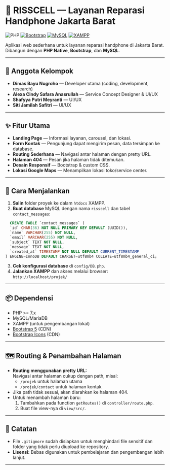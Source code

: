 # 📱 RISSCELL — Layanan Reparasi Handphone Jakarta Barat

![[PHP](https://img.shields.io/badge/PHP-8%2B-blue?logo=php)](https://www.php.net/) [![Bootstrap](https://img.shields.io/badge/Bootstrap-5-blueviolet?logo=bootstrap)](https://getbootstrap.com/) [![MySQL](https://img.shields.io/badge/MySQL-Database-orange?logo=mysql)](https://www.mysql.com/) [![XAMPP](https://img.shields.io/badge/XAMPP-Server-orange?logo=apache)](https://www.apachefriends.org/)

Aplikasi web sederhana untuk layanan reparasi handphone di Jakarta Barat. Dibangun dengan **PHP Native**, **Bootstrap**, dan **MySQL**.

---

## 👥 Anggota Kelompok

- **Dimas Bayu Nugroho** — Developer utama (coding, development, research)
- **Alexa Cindy Safara Anasrullah** — Service Concept Designer & UI/UX
- **Shafyya Putri Meyranti** — UI/UX
- **Siti Jamilah Safitri** — UI/UX

---

## ✨ Fitur Utama

- **Landing Page** — Informasi layanan, carousel, dan lokasi.
- **Form Kontak** — Pengunjung dapat mengirim pesan, data tersimpan ke database.
- **Routing Sederhana** — Navigasi antar halaman dengan pretty URL.
- **Halaman 404** — Pesan jika halaman tidak ditemukan.
- **Desain Responsif** — Bootstrap & custom CSS.
- **Lokasi Google Maps** — Menampilkan lokasi toko/service center.

---

## 🚀 Cara Menjalankan

1. **Salin** folder proyek ke dalam `htdocs` XAMPP.
2. **Buat database** MySQL dengan nama `risscell` dan tabel `contact_messages`:
  ```sql
    CREATE TABLE `contact_messages` (
    `id` CHAR(36) NOT NULL PRIMARY KEY DEFAULT (UUID()),
    `name` VARCHAR(255) NOT NULL,
    `email` VARCHAR(255) NOT NULL,
    `subject` TEXT NOT NULL,
    `message` TEXT NOT NULL,
    `created_at` TIMESTAMP NOT NULL DEFAULT CURRENT_TIMESTAMP
  ) ENGINE=InnoDB DEFAULT CHARSET=utf8mb4 COLLATE=utf8mb4_general_ci;
  ```
3. **Cek konfigurasi database** di `config/DB.php`.
4. **Jalankan XAMPP** dan akses melalui browser:  
   `http://localhost/projek/`

---

## 📦 Dependensi

- PHP >= 7.x
- MySQL/MariaDB
- XAMPP (untuk pengembangan lokal)
- [Bootstrap 5](https://getbootstrap.com/) (CDN)
- [Bootstrap Icons](https://icons.getbootstrap.com/) (CDN)

---

## 🗺️ Routing & Penambahan Halaman

- **Routing menggunakan pretty URL:**  
  Navigasi antar halaman cukup dengan path, misal:
  - `/projek` untuk halaman utama  
  - `/projek/contact` untuk halaman kontak  
- Jika path tidak sesuai, akan diarahkan ke halaman 404.
- Untuk menambah halaman baru:
  1. Tambahkan pada function `getRoutes()` di `controller/route.php`.
  2. Buat file view-nya di `view/src/`.

---

## 📝 Catatan

- File `.gitignore` sudah disiapkan untuk menghindari file sensitif dan folder yang tidak perlu diupload ke repository.
- **Lisensi:** Bebas digunakan untuk pembelajaran dan pengembangan lebih lanjut.

---